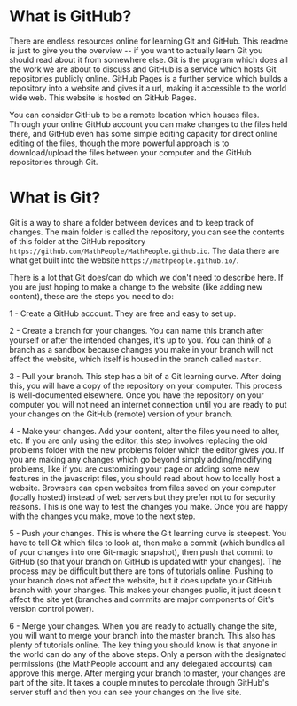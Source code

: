 # What is GitHub?

There are endless resources online for learning Git and GitHub. This readme is just to give you the overview -- if you want to actually learn Git you should read about it from somewhere else. Git is the program which does all the work we are about to discuss and GitHub is a service which hosts Git repositories publicly online. GitHub Pages is a further service which builds a repository into a website and gives it a url, making it accessible to the world wide web. This website is hosted on GitHub Pages.

You can consider GitHub to be a remote location which houses files. Through your online GitHub account you can make changes to the files held there, and GitHub even has some simple editing capacity for direct online editing of the files, though the more powerful approach is to download/upload the files between your computer and the GitHub repositories through Git.

# What is Git?

Git is a way to share a folder between devices and to keep track of changes. The main folder is called the repository, you can see the contents of this folder at the GitHub repository `https://github.com/MathPeople/MathPeople.github.io`. The data there are what get built into the website `https://mathpeople.github.io/`.

There is a lot that Git does/can do which we don't need to describe here. If you are just hoping to make a change to the website (like adding new content), these are the steps you need to do:

1 - Create a GitHub account. They are free and easy to set up.

2 - Create a branch for your changes. You can name this branch after yourself or after the intended changes, it's up to you. You can think of a branch as a sandbox because changes you make in your branch will not affect the website, which itself is housed in the branch called `master`.

3 - Pull your branch. This step has a bit of a Git learning curve. After doing this, you will have a copy of the repository on your computer. This process is well-documented elsewhere. Once you have the repository on your computer you will not need an internet connection until you are ready to put your changes on the GitHub (remote) version of your branch.

4 - Make your changes. Add your content, alter the files you need to alter, etc. If you are only using the editor, this step involves replacing the old problems folder with the new problems folder which the editor gives you. If you are making any changes which go beyond simply adding/modifying problems, like if you are customizing your page or adding some new features in the javascript files, you should read about how to locally host a website. Browsers can open websites from files saved on your computer (locally hosted) instead of web servers but they prefer not to for security reasons. This is one way to test the changes you make. Once you are happy with the changes you make, move to the next step.

5 - Push your changes. This is where the Git learning curve is steepest. You have to tell Git which files to look at, then make a commit (which bundles all of your changes into one Git-magic snapshot), then push that commit to GitHub (so that your branch on GitHub is updated with your changes). The process may be difficult but there are tons of tutorials online. Pushing to your branch does not affect the website, but it does update your GitHub branch with your changes. This makes your changes public, it just doesn't affect the site yet (branches and commits are major components of Git's version control power).

6 - Merge your changes. When you are ready to actually change the site, you will want to merge your branch into the master branch. This also has plenty of tutorials online. The key thing you should know is that anyone in the world can do any of the above steps. Only a person with the designated permissions (the MathPeople account and any delegated accounts) can approve this merge. After merging your branch to master, your changes are part of the site. It takes a couple minutes to percolate through GitHub's server stuff and then you can see your changes on the live site.